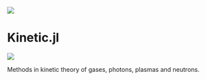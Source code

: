 ![](https://github.com/tbxiao/tbxiao.github.io/blob/master/img/kinetic.gif)

# Kinetic.jl

![](https://travis-ci.com/vavrines/Kinetic.jl.svg?branch=master)

Methods in kinetic theory of gases, photons, plasmas and neutrons.
